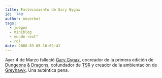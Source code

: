 ```yaml
---
title: Fallecimiento de Gary Gygax
id: '740'
author: neverbot
tags:
  - juegos
  - miniblog
  - mundo real™
  - rol
date: 2008-03-05 16:02:41
---
```


Ayer 4 de Marzo falleció [Gary Gygax](http://en.wikipedia.org/wiki/Gary_Gygax), cocreador de la primera edición de [Dungeons & Dragons](http://en.wikipedia.org/wiki/Dungeons_%26_Dragons), cofundador de [TSR](http://en.wikipedia.org/wiki/TSR%2C_Inc.) y creador de la ambientación de [Greyhawk](http://en.wikipedia.org/wiki/Castle_Greyhawk). Una auténtica pena.
